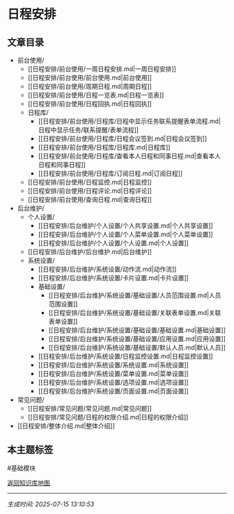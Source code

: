 # 日程安排

## 文章目录
- 前台使用/
  - [[日程安排/前台使用/一周日程安排.md|一周日程安排]]
  - [[日程安排/前台使用/前台使用.md|前台使用]]
  - [[日程安排/前台使用/周期日程.md|周期日程]]
  - [[日程安排/前台使用/日程一览表.md|日程一览表]]
  - [[日程安排/前台使用/日程回执.md|日程回执]]
  - 日程库/
    - [[日程安排/前台使用/日程库/日程中显示任务联系提醒表单流程.md|日程中显示任务/联系提醒/表单流程]]
    - [[日程安排/前台使用/日程库/日程会议签到.md|日程会议签到]]
    - [[日程安排/前台使用/日程库/日程库.md|日程库]]
    - [[日程安排/前台使用/日程库/查看本人日程和同事日程.md|查看本人日程和同事日程]]
    - [[日程安排/前台使用/日程库/订阅日程.md|订阅日程]]
  - [[日程安排/前台使用/日程监控.md|日程监控]]
  - [[日程安排/前台使用/日程评论.md|日程评论]]
  - [[日程安排/前台使用/查询日程.md|查询日程]]
- 后台维护/
  - 个人设置/
    - [[日程安排/后台维护/个人设置/个人共享设置.md|个人共享设置]]
    - [[日程安排/后台维护/个人设置/个人菜单设置.md|个人菜单设置]]
    - [[日程安排/后台维护/个人设置/个人设置.md|个人设置]]
  - [[日程安排/后台维护/后台维护.md|后台维护]]
  - 系统设置/
    - [[日程安排/后台维护/系统设置/动作流.md|动作流]]
    - [[日程安排/后台维护/系统设置/卡片设置.md|卡片设置]]
    - 基础设置/
      - [[日程安排/后台维护/系统设置/基础设置/人员范围设置.md|人员范围设置]]
      - [[日程安排/后台维护/系统设置/基础设置/关联表单设置.md|关联表单设置]]
      - [[日程安排/后台维护/系统设置/基础设置/基础设置.md|基础设置]]
      - [[日程安排/后台维护/系统设置/基础设置/应用设置.md|应用设置]]
      - [[日程安排/后台维护/系统设置/基础设置/默认人员.md|默认人员]]
    - [[日程安排/后台维护/系统设置/日程监控设置.md|日程监控设置]]
    - [[日程安排/后台维护/系统设置/系统设置.md|系统设置]]
    - [[日程安排/后台维护/系统设置/菜单设置.md|菜单设置]]
    - [[日程安排/后台维护/系统设置/选项设置.md|选项设置]]
    - [[日程安排/后台维护/系统设置/页面设置.md|页面设置]]
- 常见问题/
  - [[日程安排/常见问题/常见问题.md|常见问题]]
  - [[日程安排/常见问题/日程的权限介绍.md|日程的权限介绍]]
- [[日程安排/整体介绍.md|整体介绍]]

## 本主题标签
#基础模块 

[返回知识库地图](知识库地图.md)

---
*生成时间: 2025-07-15 13:10:53*